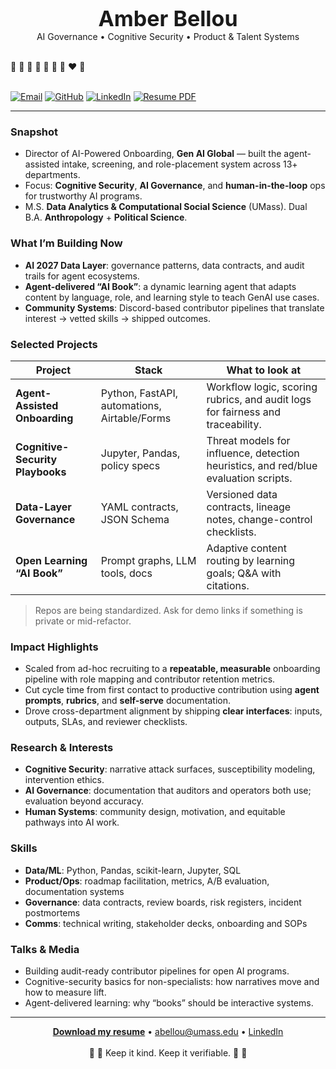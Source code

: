 <!-- Centered header -->
<p align="center">
  <br>
  <span style="font-size:34px;"><b>Amber Bellou</b></span><br>
  <span>AI Governance • Cognitive Security • Product & Talent Systems</span>
  <br><br>

  <!-- Rainbow vibe via emojis and reliable shields -->
  🌈 🩷 💜 💙 💚 💛 🧡 ❤️ 🌈
  <br><br>

  <a href="mailto:abellou@umass.edu"><img alt="Email" src="https://img.shields.io/badge/Email-abellou%40umass.edu-ff69b4"></a>
  <a href="https://github.com/amberbellou"><img alt="GitHub" src="https://img.shields.io/badge/GitHub-amberbellou-f472b6"></a>
  <a href="https://www.linkedin.com/in/amberbellou/"><img alt="LinkedIn" src="https://img.shields.io/badge/LinkedIn-Profile-eb34b7"></a>
  <a href="./updatedResumeoct12%20(2).pdf"><img alt="Resume PDF" src="https://img.shields.io/badge/Resume-PDF-ea4aaa"></a>
</p>

---

### Snapshot
- Director of AI-Powered Onboarding, **Gen AI Global** — built the agent-assisted intake, screening, and role-placement system across 13+ departments.
- Focus: **Cognitive Security**, **AI Governance**, and **human-in-the-loop** ops for trustworthy AI programs.
- M.S. **Data Analytics & Computational Social Science** (UMass). Dual B.A. **Anthropology** + **Political Science**.

### What I’m Building Now
- **AI 2027 Data Layer**: governance patterns, data contracts, and audit trails for agent ecosystems.
- **Agent-delivered “AI Book”**: a dynamic learning agent that adapts content by language, role, and learning style to teach GenAI use cases.
- **Community Systems**: Discord-based contributor pipelines that translate interest → vetted skills → shipped outcomes.

### Selected Projects
| Project | Stack | What to look at |
|---|---|---|
| **Agent-Assisted Onboarding** | Python, FastAPI, automations, Airtable/Forms | Workflow logic, scoring rubrics, and audit logs for fairness and traceability. |
| **Cognitive-Security Playbooks** | Jupyter, Pandas, policy specs | Threat models for influence, detection heuristics, and red/blue evaluation scripts. |
| **Data-Layer Governance** | YAML contracts, JSON Schema | Versioned data contracts, lineage notes, change-control checklists. |
| **Open Learning “AI Book”** | Prompt graphs, LLM tools, docs | Adaptive content routing by learning goals; Q&A with citations. |

> Repos are being standardized. Ask for demo links if something is private or mid-refactor.

### Impact Highlights
- Scaled from ad-hoc recruiting to a **repeatable, measurable** onboarding pipeline with role mapping and contributor retention metrics.
- Cut cycle time from first contact to productive contribution using **agent prompts**, **rubrics**, and **self-serve** documentation.
- Drove cross-department alignment by shipping **clear interfaces**: inputs, outputs, SLAs, and reviewer checklists.

### Research & Interests
- **Cognitive Security**: narrative attack surfaces, susceptibility modeling, intervention ethics.
- **AI Governance**: documentation that auditors and operators both use; evaluation beyond accuracy.
- **Human Systems**: community design, motivation, and equitable pathways into AI work.

### Skills
- **Data/ML**: Python, Pandas, scikit-learn, Jupyter, SQL
- **Product/Ops**: roadmap facilitation, metrics, A/B evaluation, documentation systems
- **Governance**: data contracts, review boards, risk registers, incident postmortems
- **Comms**: technical writing, stakeholder decks, onboarding and SOPs

### Talks & Media
- Building audit-ready contributor pipelines for open AI programs.
- Cognitive-security basics for non-specialists: how narratives move and how to measure lift.
- Agent-delivered learning: why “books” should be interactive systems.

---

<p align="center">
  <a href="./updatedResumeoct12%20(2).pdf"><b>Download my resume</b></a> • 
  <a href="mailto:abellou@umass.edu">abellou@umass.edu</a> • 
  <a href="https://www.linkedin.com/in/amberbellou/">LinkedIn</a>
  <br><br>
  🌈 🩷 Keep it kind. Keep it verifiable. 🩷 🌈
</p>
